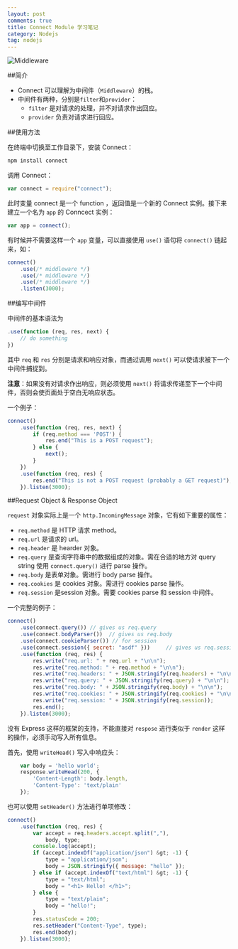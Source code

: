 ```yaml
---
layout: post
comments: true
title: Connect Module 学习笔记
category: Nodejs
tag: nodejs
---
```


![Middleware](http://code.mforever78.com/images/middleware.jpg "Connect Middleware")

##简介

- Connect 可以理解为中间件（`Middleware`）的栈。
- 中间件有两种，分别是`filter`和`provider`：
	- `filter` 是对请求的处理，并不对请求作出回应。
	- `provider` 负责对请求进行回应。

##使用方法

在终端中切换至工作目录下，安装 Connect：

```bash	
npm install connect
```

调用 Connect：

```js
var connect = require("connect");
```

此时变量 connect 是一个 function ，返回值是一个新的 Connect 实例。接下来建立一个名为 `app` 的 Conncect 实例：

```js
var app = connect();
```

有时候并不需要这样一个 `app` 变量，可以直接使用 `use()` 语句将 `connect()` 链起来，如：

```js
connect()
	.use(/* middleware */)
	.use(/* middleware */)
	.use(/* middleware */)
	.listen(3000);
```

##编写中间件

中间件的基本语法为

```js
.use(function (req, res, next) {
	// do something
})
```
其中 `req` 和 `res` 分别是请求和响应对象，而通过调用 `next()` 可以使请求被下一个中间件捕捉到。

**注意**：如果没有对请求作出响应，则必须使用 `next()` 将请求传递至下一个中间件，否则会使页面处于空白无响应状态。

一个例子：

```js
connect()
    .use(function (req, res, next) {
        if (req.method === 'POST') {
            res.end("This is a POST request");
        } else {
            next();
        }
    })
    .use(function (req, res) {
        res.end("This is not a POST request (probably a GET request)");
    }).listen(3000);
```

##Request Object & Response Object

`request` 对象实际上是一个 `http.IncomingMessage` 对象，它有如下重要的属性：

- `req.method` 是 HTTP 请求 method。
- `req.url` 是请求的 url。
- `req.header` 是 hearder 对象。
- `req.query` 是查询字符串中的数据组成的对象。需在合适的地方对 query string 使用 `connect.query()` 进行 parse 操作。
- `req.body` 是表单对象。需进行 body parse 操作。
- `req.cookies` 是 cookies 对象。需进行 cookies parse 操作。
- `req.session` 是session 对象。需要 cookies parse 和 session 中间件。

一个完整的例子：

```js
connect()
    .use(connect.query()) // gives us req.query
    .use(connect.bodyParser())  // gives us req.body
    .use(connect.cookieParser()) // for session
    .use(connect.session({ secret: "asdf" }))     // gives us req.session
    .use(function (req, res) {
        res.write("req.url: " + req.url + "\n\n");
        res.write("req.method: " + req.method + "\n\n");
        res.write("req.headers: " + JSON.stringify(req.headers) + "\n\n");
        res.write("req.query: " + JSON.stringify(req.query) + "\n\n");
        res.write("req.body: " + JSON.stringify(req.body) + "\n\n");
        res.write("req.cookies: " + JSON.stringify(req.cookies) + "\n\n");
        res.write("req.session: " + JSON.stringify(req.session));
        res.end();
    }).listen(3000);
```
没有 Express 这样的框架的支持，不能直接对 `respose` 进行类似于 `render` 这样的操作，必须手动写入所有信息。

首先，使用 `writeHead()` 写入中响应头：

```js
    var body = 'hello world';
    response.writeHead(200, {
        'Content-Length': body.length,
        'Content-Type': 'text/plain'
    });
```
也可以使用 `setHeader()` 方法进行单项修改：

```js
connect()
    .use(function (req, res) {
        var accept = req.headers.accept.split(","),
            body, type;
        console.log(accept);
        if (accept.indexOf("application/json") &gt; -1) {
            type = "application/json";
            body = JSON.stringify({ message: "hello" });
        } else if (accept.indexOf("text/html") &gt; -1) {
            type = "text/html";
            body = "<h1> Hello! </h1>";
        } else {
            type = "text/plain";
            body = "hello!";
        }
        res.statusCode = 200;
        res.setHeader("Content-Type", type);
        res.end(body);
    }).listen(3000);
```
